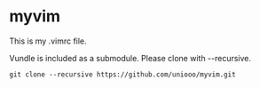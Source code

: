 # myvim

This is my .vimrc file.

Vundle is included as a submodule. Please clone with --recursive.

    git clone --recursive https://github.com/uniooo/myvim.git
